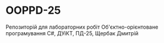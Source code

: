 # OOPPD-25
Репозиторій для лабораторних робіт Об'єктно-орієнтоване програмування С#, ДУіКТ, ПД-25, Щербак Дмитрій
